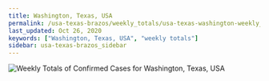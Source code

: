 ```yaml
---
title: Washington, Texas, USA
permalink: /usa-texas-brazos/weekly_totals/usa-texas-washington-weekly_totals.html
last_updated: Oct 26, 2020
keywords: ["Washington, Texas, USA", "weekly totals"]
sidebar: usa-texas-brazos_sidebar
---
```


![Weekly Totals of Confirmed Cases for Washington, Texas, USA](/covid_tracker/images/graphs/usa-texas-washington-weekly_totals_graph.png)
